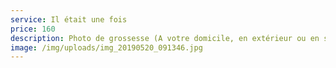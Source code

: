 ```yaml
---
service: Il était une fois
price: 160
description: Photo de grossesse (A votre domicile, en extérieur ou en studio)
image: /img/uploads/img_20190520_091346.jpg
---
```

